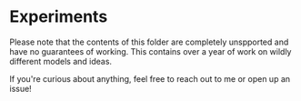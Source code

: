 # Experiments

Please note that the contents of this folder are completely unspported and have no guarantees of working. This contains over a year of work on wildly different models and ideas.

If you're curious about anything, feel free to reach out to me or open up an issue!